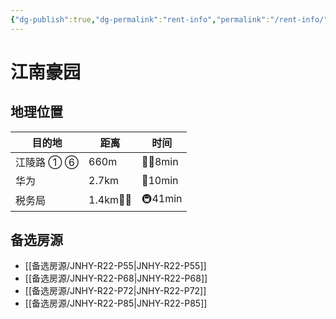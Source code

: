 ```yaml
---
{"dg-publish":true,"dg-permalink":"rent-info","permalink":"/rent-info/"}
---
```



# 江南豪园

## 地理位置

| 目的地     | 距离       | 时间      |
| ---------- | ---------- | --------- |
| 江陵路 ① ⑥ | 660m       | 🚶‍♂️8min |
| 华为       | 2.7km      | 🛵10min   |
| 税务局     | 1.4km🚶‍♂️ | 🚇41min   |

## 备选房源

- [[备选房源/JNHY-R22-P55\|JNHY-R22-P55]]
- [[备选房源/JNHY-R22-P68\|JNHY-R22-P68]]
- [[备选房源/JNHY-R22-P72\|JNHY-R22-P72]]
- [[备选房源/JNHY-R22-P85\|JNHY-R22-P85]]

